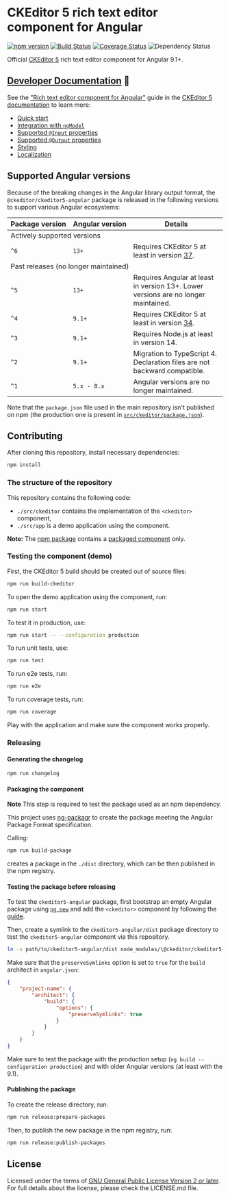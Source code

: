 # CKEditor 5 rich text editor component for Angular

[![npm version](https://badge.fury.io/js/%40ckeditor%2Fckeditor5-angular.svg)](https://www.npmjs.com/package/@ckeditor/ckeditor5-angular)
[![Build Status](https://travis-ci.org/ckeditor/ckeditor5-angular.svg?branch=master)](https://travis-ci.org/ckeditor/ckeditor5-angular)
[![Coverage Status](https://coveralls.io/repos/github/ckeditor/ckeditor5-angular/badge.svg?branch=master)](https://coveralls.io/github/ckeditor/ckeditor5-angular?branch=master)
![Dependency Status](https://img.shields.io/librariesio/release/npm/@ckeditor/ckeditor5-angular)

Official [CKEditor 5](https://ckeditor.com/ckeditor-5/) rich text editor component for Angular 9.1+.

## [Developer Documentation](https://ckeditor.com/docs/ckeditor5/latest/builds/guides/integration/frameworks/angular.html) 📖

See the ["Rich text editor component for Angular"](https://ckeditor.com/docs/ckeditor5/latest/builds/guides/integration/frameworks/angular.html) guide in the [CKEditor 5 documentation](https://ckeditor.com/docs/ckeditor5/latest) to learn more:

* [Quick start](https://ckeditor.com/docs/ckeditor5/latest/builds/guides/integration/frameworks/angular.html#quick-start)
* [Integration with `ngModel`](https://ckeditor.com/docs/ckeditor5/latest/builds/guides/integration/frameworks/angular.html#integration-with-ngmodel)
* [Supported `@Input` properties](https://ckeditor.com/docs/ckeditor5/latest/builds/guides/integration/frameworks/angular.html#supported-input-properties)
* [Supported `@Output` properties](https://ckeditor.com/docs/ckeditor5/latest/builds/guides/integration/frameworks/angular.html#supported-output-properties)
* [Styling](https://ckeditor.com/docs/ckeditor5/latest/builds/guides/integration/frameworks/angular.html#styling)
* [Localization](https://ckeditor.com/docs/ckeditor5/latest/builds/guides/integration/frameworks/angular.html#localization)

## Supported Angular versions

Because of the breaking changes in the Angular library output format, the `@ckeditor/ckeditor5-angular` package is released in the following versions to support various Angular ecosystems:

<table>
  <thead>
    <tr>
      <th>Package&nbsp;version</th>
      <th>Angular&nbsp;version</th>
      <th>Details</th>
    </tr>
  </thead>
  <tbody>
    <tr>
      <td colspan="3">Actively supported versions</td>
    </tr>
    <tr>
      <td><code>^6</code></td>
      <td><code>13+</code></td>
      <td>Requires CKEditor&nbsp;5 at least in version <a href="https://github.com/ckeditor/ckeditor5/releases/tag/v37.0.0">37</a>.</td>
    </tr>
    <tr>
      <td colspan="3">Past releases (no longer maintained)</td>
    </tr>
    <tr>
      <td><code>^5</code></td>
      <td><code>13+</code></td>
      <td>Requires Angular at least in version 13+. Lower versions are no longer maintained.</td>
    </tr>
    <tr>
      <td><code>^4</code></td>
      <td><code>9.1+</code></td>
      <td>Requires CKEditor&nbsp;5 at least in version <a href="https://github.com/ckeditor/ckeditor5/releases/tag/v34.0.0">34</a>.</td>
    </tr>
    <tr>
      <td><code>^3</code></td>
      <td><code>9.1+</code></td>
      <td>Requires Node.js at least in version 14.</td>
    </tr>
    <tr>
      <td><code>^2</code></td>
      <td><code>9.1+</code></td>
      <td>Migration to TypeScript&nbsp;4. Declaration files are not backward compatible.</td>
    </tr>
    <tr>
      <td><code>^1</code></td>
      <td><code>5.x&nbsp;-&nbsp;8.x</code></td>
      <td>Angular versions are no longer maintained.</td>
    </tr>
  </tbody>
</table>

Note that the `package.json` file used in the main repository isn't published on npm (the production one is present in [`src/ckeditor/package.json`](https://github.com/ckeditor/ckeditor5-angular/blob/master/src/ckeditor/package.json)).

## Contributing

After cloning this repository, install necessary dependencies:

```bash
npm install
```

### The structure of the repository

This repository contains the following code:

* `./src/ckeditor` contains the implementation of the `<ckeditor>` component,
* `./src/app` is a demo application using the component.

**Note:** The [npm package](https://www.npmjs.com/package/@ckeditor/ckeditor5-angular) contains a [packaged component](#packaging-the-component) only.

### Testing the component (demo)

First, the CKEditor 5 build should be created out of source files:

```bash
npm run build-ckeditor
```

To open the demo application using the component, run:

```bash
npm run start
```

To test it in production, use:

```bash
npm run start -- --configuration production
```

To run unit tests, use:

```bash
npm run test
```

To run e2e tests, run:

```bash
npm run e2e
```

To run coverage tests, run:

```bash
npm run coverage
```

Play with the application and make sure the component works properly.

### Releasing

#### Generating the changelog

```bash
npm run changelog
```

#### Packaging the component

**Note** This step is required to test the package used as an npm dependency.

This project uses [ng-packagr](https://www.npmjs.com/package/ng-packagr) to create the package meeting the Angular Package Format specification.

Calling:

```bash
npm run build-package
```

creates a package in the `./dist` directory, which can be then published in the npm registry.

#### Testing the package before releasing

To test the `ckeditor5-angular` package, first bootstrap an empty Angular package using [`ng new`](https://angular.io/cli/new) and add the `<ckeditor>` component by following the [guide](https://ckeditor.com/docs/ckeditor5/latest/builds/guides/integration/frameworks/angular.html).

Then, create a symlink to the `ckeditor5-angular/dist` package directory to test the `ckeditor5-angular` component via this repository.

```bash
ln -s path/to/ckeditor5-angular/dist node_modules/\@ckeditor/ckeditor5-angular
```

Make sure that the `preserveSymlinks` option is set to `true` for the `build` architect in `angular.json`:

```json
{
	"project-name": {
		"architect": {
			"build": {
				"options": {
					"preserveSymlinks": true
				}
			}
		}
	}
}
```

Make sure to test the package with the production setup (`ng build --configuration production`) and with older Angular versions (at least with the 9.1).

#### Publishing the package

To create the release directory, run:

```bash
npm run release:prepare-packages
```

Then, to publish the new package in the npm registry, run:

```bash
npm run release:publish-packages
```

## License

Licensed under the terms of [GNU General Public License Version 2 or later](http://www.gnu.org/licenses/gpl.html). For full details about the license, please check the LICENSE.md file.
